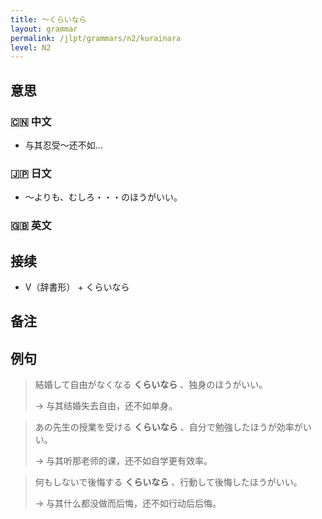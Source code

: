 ```yaml
---
title: 〜くらいなら
layout: grammar
permalink: /jlpt/grammars/n2/kurainara
level: N2
---
```


## 意思

### 🇨🇳 中文

- 与其忍受〜还不如…

### 🇯🇵 日文

- 〜よりも、むしろ・・・のほうがいい。

### 🇬🇧 英文


## 接续

- V（辞書形） + くらいなら

## 备注


## 例句

> 結婚して自由がなくなる **くらいなら** 、独身のほうがいい。
>
> → 与其结婚失去自由，还不如单身。

> あの先生の授業を受ける **くらいなら** 、自分で勉強したほうが効率がいい。
>
> →  与其听那老师的课，还不如自学更有效率。

> 何もしないで後悔する **くらいなら** 、行動して後悔したほうがいい。
>
> → 与其什么都没做而后悔，还不如行动后后悔。

